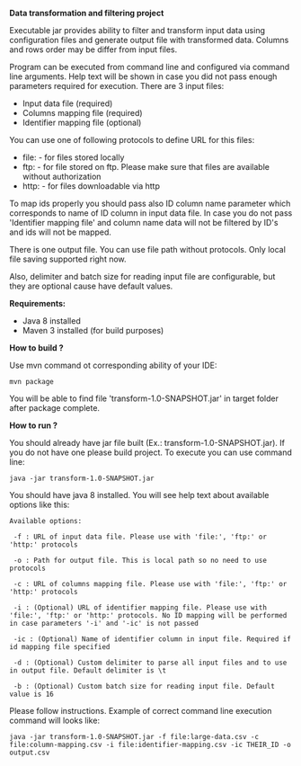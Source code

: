 **Data transformation and filtering project**

Executable jar provides ability to filter and transform input data using configuration files and generate output file with transformed data.
Columns and rows order may be differ from input files. 

Program can be executed from command line and configured via command line arguments.
Help text will be shown in case you did not pass enough parameters required for execution.
There are 3 input files:
- Input data file (required)
- Columns mapping file (required)
- Identifier mapping file (optional)

You can use one of following protocols to define URL for this files:
- file: - for files stored locally
- ftp: - for file stored on ftp. Please make sure that files are available without authorization
- http: - for files downloadable via http

To map ids properly you should pass also ID column name parameter which corresponds to name of ID column in input data file.
In case you do not pass 'Identifier mapping file' and column name data will not be filtered by ID's and ids will not be mapped.

There is one output file. You can use file path without protocols. Only local file saving supported right now.

Also, delimiter and batch size for reading input file are configurable, but they are optional cause have default values.

**Requirements:**

- Java 8 installed
- Maven 3 installed (for build purposes)


**How to build ?**

Use mvn command ot corresponding ability of your IDE:
 
`mvn package`

You will be able to find file 'transform-1.0-SNAPSHOT.jar' in target folder after package complete.

**How to run ?**

You should already have jar file built (Ex.: transform-1.0-SNAPSHOT.jar). If you do not have one please build project.
To execute you can use command line:

`java -jar transform-1.0-SNAPSHOT.jar`

You should have java 8 installed. You will see help text about available options like this:

`Available options: `

` -f : URL of input data file. Please use with 'file:', 'ftp:' or 'http:' protocols`

` -o : Path for output file. This is local path so no need to use protocols`

` -c : URL of columns mapping file. Please use with 'file:', 'ftp:' or 'http:' protocols`

` -i : (Optional) URL of identifier mapping file. Please use with 'file:', 'ftp:' or 'http:' protocols. No ID mapping will be performed in case parameters '-i' and '-ic' is not passed`

` -ic : (Optional) Name of identifier column in input file. Required if id mapping file specified`

` -d : (Optional) Custom delimiter to parse all input files and to use in output file. Default delimiter is \t`

` -b : (Optional) Custom batch size for reading input file. Default value is 16`

Please follow instructions. Example of correct command line execution command will looks like:

`java -jar transform-1.0-SNAPSHOT.jar -f file:large-data.csv -c file:column-mapping.csv -i file:identifier-mapping.csv -ic THEIR_ID -o output.csv`

